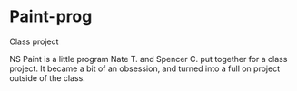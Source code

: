 # Paint-prog
Class project

NS Paint is a little program Nate T. and Spencer C. put together for a class project. It became a bit of an obsession, and turned into a full on project outside of the class.
